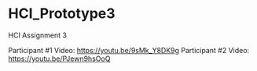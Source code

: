 # HCI_Prototype3
HCI Assignment 3

Participant #1 Video: https://youtu.be/9sMk_Y8DK9g
Participant #2 Video: https://youtu.be/PJewn9hsOoQ
